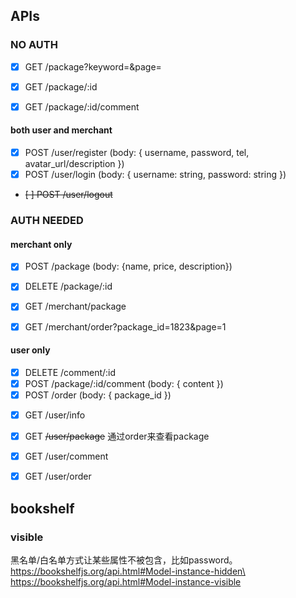 ## APIs


### NO AUTH

- [x] GET /package?keyword=<keyword>&page=<page>
- [x] GET /package/:id
- [x] GET /package/:id/comment


#### both user and merchant

- [x] POST /user/register (body: { username, password, tel, avatar_url/description })
- [x] POST /user/login (body: { username: string, password: string })
- ~~[ ] POST /user/logout~~
### AUTH NEEDED


#### merchant only

- [x] POST /package (body: {name, price, description})
- [x] DELETE /package/:id
- [x] GET /merchant/package
- [x] GET /merchant/order?package_id=1823&page=1


#### user only
- [x] DELETE /comment/:id
- [x] POST /package/:id/comment (body: { content })
- [x] POST /order (body: { package_id })

<!-- #### unnecessary -->
- [x] GET /user/info
- [x] GET ~~/user/package~~ 通过order来查看package
- [x] GET /user/comment
- [x] GET /user/order



## bookshelf


### visible 

黑名单/白名单方式让某些属性不被包含，比如password。
https://bookshelfjs.org/api.html#Model-instance-hidden\
https://bookshelfjs.org/api.html#Model-instance-visible